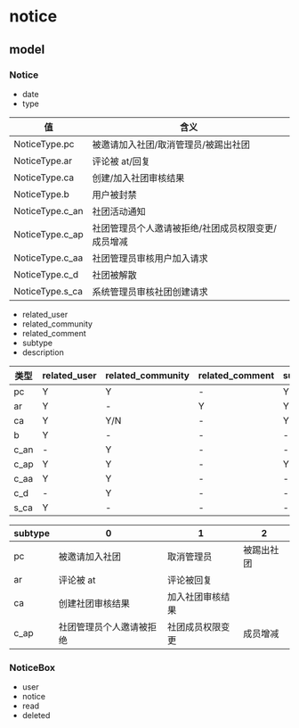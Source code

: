 # notice

## model

### Notice

+ date
+ type

| 值               | 含义                                               |
| ---------------- | -------------------------------------------------- |
| NoticeType.pc   | 被邀请加入社团/取消管理员/被踢出社团          |
| NoticeType.ar   | 评论被 at/回复                                     |
| NoticeType.ca   | 创建/加入社团审核结果                              |
| NoticeType.b    | 用户被封禁                                         |
| NoticeType.c_an   | 社团活动通知                               |
| NoticeType.c_ap | 社团管理员个人邀请被拒绝/社团成员权限变更/成员增减 |
| NoticeType.c_aa | 社团管理员审核用户加入请求                         |
| NoticeType.c_d  | 社团被解散                                         |
| NoticeType.s_ca | 系统管理员审核社团创建请求                         |

+ related_user
+ related_community
+ related_comment
+ subtype
+ description

| 类型 | related_user | related_community | related_comment | subtype | description |
| ---- | ------------ | ----------------- | --------------- | ------- | ----------- |
| pc   | Y            | Y                 | -               | Y       | -           |
| ar   | Y            | -                 | Y               | Y       | -           |
| ca   | Y            | Y/N               | -               | Y       | -           |
| b    | Y            | -                 | -               | -       | Y           |
| c_an | -            | Y                 | -               | -       | Y           |
| c_ap | Y            | Y                 | -               | Y       | -           |
| c_aa | Y            | Y                 | -               | -       | Y           |
| c_d  | -            | Y                 | -               | -       | Y           |
| s_ca | Y            | -                 | -               | -       | -           |

| subtype | 0                        | 1                | 2          |
| ------- | ------------------------ | ---------------- | ---------- |
| pc      | 被邀请加入社团           | 取消管理员       | 被踢出社团 |
| ar      | 评论被 at                | 评论被回复       |            |
| ca      | 创建社团审核结果         | 加入社团审核结果 |            |
| c_ap    | 社团管理员个人邀请被拒绝 | 社团成员权限变更 | 成员增减   |

### NoticeBox

+ user
+ notice
+ read
+ deleted

